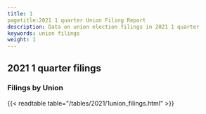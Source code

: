 ```yaml
---
title: 1
pagetitle:2021 1 quarter Union Filing Report
description: Data on union election filings in 2021 1 quarter 
keywords: union filings
weight: 1
---
```


## 2021 1 quarter filings

### Filings by Union
{{< readtable table="/tables/2021/1union_filings.html" >}}
